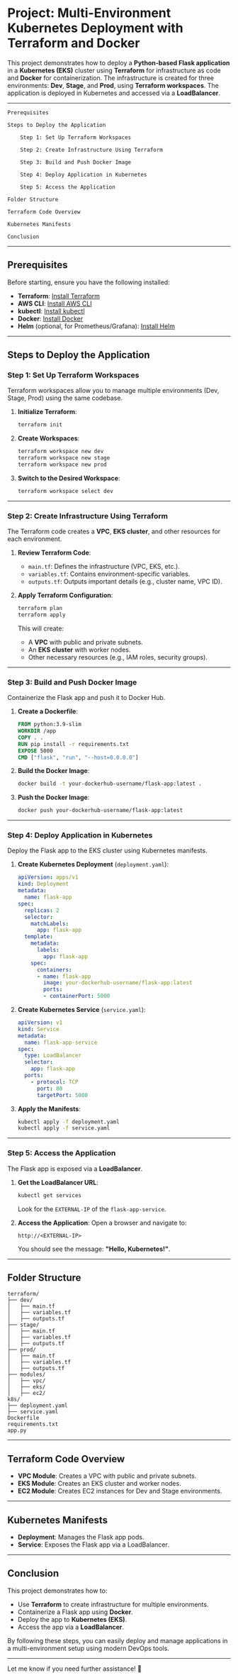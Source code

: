 # **Project: Multi-Environment Kubernetes Deployment with Terraform and Docker**

This project demonstrates how to deploy a **Python-based Flask application** in a **Kubernetes (EKS)** cluster using **Terraform** for infrastructure as code and **Docker** for containerization. The infrastructure is created for three environments: **Dev**, **Stage**, and **Prod**, using **Terraform workspaces**. The application is deployed in Kubernetes and accessed via a **LoadBalancer**.

---

    Prerequisites

    Steps to Deploy the Application

        Step 1: Set Up Terraform Workspaces

        Step 2: Create Infrastructure Using Terraform

        Step 3: Build and Push Docker Image

        Step 4: Deploy Application in Kubernetes

        Step 5: Access the Application

    Folder Structure

    Terraform Code Overview

    Kubernetes Manifests

    Conclusion
---

## **Prerequisites**
Before starting, ensure you have the following installed:
- **Terraform**: [Install Terraform](https://learn.hashicorp.com/tutorials/terraform/install-cli)
- **AWS CLI**: [Install AWS CLI](https://docs.aws.amazon.com/cli/latest/userguide/install-cliv2.html)
- **kubectl**: [Install kubectl](https://kubernetes.io/docs/tasks/tools/install-kubectl/)
- **Docker**: [Install Docker](https://docs.docker.com/get-docker/)
- **Helm** (optional, for Prometheus/Grafana): [Install Helm](https://helm.sh/docs/intro/install/)

---

## **Steps to Deploy the Application**

### **Step 1: Set Up Terraform Workspaces**
Terraform workspaces allow you to manage multiple environments (Dev, Stage, Prod) using the same codebase.

1. **Initialize Terraform**:
   ```bash
   terraform init
   ```

2. **Create Workspaces**:
   ```bash
   terraform workspace new dev
   terraform workspace new stage
   terraform workspace new prod
   ```

3. **Switch to the Desired Workspace**:
   ```bash
   terraform workspace select dev
   ```

---

### **Step 2: Create Infrastructure Using Terraform**
The Terraform code creates a **VPC**, **EKS cluster**, and other resources for each environment.

1. **Review Terraform Code**:
   - `main.tf`: Defines the infrastructure (VPC, EKS, etc.).
   - `variables.tf`: Contains environment-specific variables.
   - `outputs.tf`: Outputs important details (e.g., cluster name, VPC ID).

2. **Apply Terraform Configuration**:
   ```bash
   terraform plan
   terraform apply
   ```

   This will create:
   - A **VPC** with public and private subnets.
   - An **EKS cluster** with worker nodes.
   - Other necessary resources (e.g., IAM roles, security groups).

---

### **Step 3: Build and Push Docker Image**
Containerize the Flask app and push it to Docker Hub.

1. **Create a Dockerfile**:
   ```dockerfile
   FROM python:3.9-slim
   WORKDIR /app
   COPY . .
   RUN pip install -r requirements.txt
   EXPOSE 5000
   CMD ["flask", "run", "--host=0.0.0.0"]
   ```

2. **Build the Docker Image**:
   ```bash
   docker build -t your-dockerhub-username/flask-app:latest .
   ```

3. **Push the Docker Image**:
   ```bash
   docker push your-dockerhub-username/flask-app:latest
   ```

---

### **Step 4: Deploy Application in Kubernetes**
Deploy the Flask app to the EKS cluster using Kubernetes manifests.

1. **Create Kubernetes Deployment** (`deployment.yaml`):
   ```yaml
   apiVersion: apps/v1
   kind: Deployment
   metadata:
     name: flask-app
   spec:
     replicas: 2
     selector:
       matchLabels:
         app: flask-app
     template:
       metadata:
         labels:
           app: flask-app
       spec:
         containers:
         - name: flask-app
           image: your-dockerhub-username/flask-app:latest
           ports:
           - containerPort: 5000
   ```

2. **Create Kubernetes Service** (`service.yaml`):
   ```yaml
   apiVersion: v1
   kind: Service
   metadata:
     name: flask-app-service
   spec:
     type: LoadBalancer
     selector:
       app: flask-app
     ports:
       - protocol: TCP
         port: 80
         targetPort: 5000
   ```

3. **Apply the Manifests**:
   ```bash
   kubectl apply -f deployment.yaml
   kubectl apply -f service.yaml
   ```

---

### **Step 5: Access the Application**
The Flask app is exposed via a **LoadBalancer**.

1. **Get the LoadBalancer URL**:
   ```bash
   kubectl get services
   ```

   Look for the `EXTERNAL-IP` of the `flask-app-service`.

2. **Access the Application**:
   Open a browser and navigate to:
   ```
   http://<EXTERNAL-IP>
   ```

   You should see the message: **"Hello, Kubernetes!"**.

---

## **Folder Structure**
```
terraform/
├── dev/
│   ├── main.tf
│   ├── variables.tf
│   ├── outputs.tf
├── stage/
│   ├── main.tf
│   ├── variables.tf
│   ├── outputs.tf
├── prod/
│   ├── main.tf
│   ├── variables.tf
│   ├── outputs.tf
├── modules/
│   ├── vpc/
│   ├── eks/
│   ├── ec2/
k8s/
├── deployment.yaml
├── service.yaml
Dockerfile
requirements.txt
app.py
```

---

## **Terraform Code Overview**
- **VPC Module**: Creates a VPC with public and private subnets.
- **EKS Module**: Creates an EKS cluster and worker nodes.
- **EC2 Module**: Creates EC2 instances for Dev and Stage environments.

---

## **Kubernetes Manifests**
- **Deployment**: Manages the Flask app pods.
- **Service**: Exposes the Flask app via a LoadBalancer.

---

## **Conclusion**
This project demonstrates how to:
- Use **Terraform** to create infrastructure for multiple environments.
- Containerize a Flask app using **Docker**.
- Deploy the app to **Kubernetes (EKS)**.
- Access the app via a **LoadBalancer**.

By following these steps, you can easily deploy and manage applications in a multi-environment setup using modern DevOps tools.

---

Let me know if you need further assistance! 🚀
